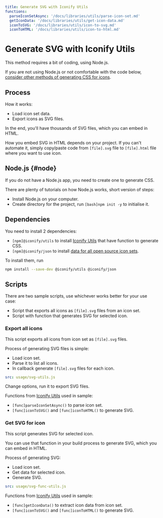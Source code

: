 ```yaml
title: Generate SVG with Iconify Utils
functions:
  parseIconSetAsync: '/docs/libraries/utils/parse-icon-set.md'
  getIconData: '/docs/libraries/utils/get-icon-data.md'
  iconToSVG: '/docs/libraries/utils/icon-to-svg.md'
  iconToHTML: '/docs/libraries/utils/icon-to-html.md'
```

# Generate SVG with Iconify Utils

This method requires a bit of coding, using Node.js.

If you are not using Node.js or not comfortable with the code below, [consider other methods of generating CSS for icons](../index.md#tools).

## Process

How it works:

- Load icon set data.
- Export icons as SVG files.

In the end, you'll have thousands of SVG files, which you can embed in HTML.

How you embed SVG in HTML depends on your project. If you can't automate it, simply copy/paste code from `[file].svg` file to `[file].html` file where you want to use icon.

## Node.js {#node}

If you do not have a Node.js app, you need to create one to generate CSS.

There are plenty of tutorials on how Node.js works, short version of steps:

- Install Node.js on your computer.
- Create directory for the project, run `[bash]npm init -y` to initialise it.

## Dependencies

You need to install 2 dependencies:

- `[npm]@iconify/utils` to install [Iconify Utils](/docs/libraries/utils/index.md) that have function to generate CSS.
- `[npm]@iconify/json` to install [data for all open source icon sets](/docs/icons/icon-data.md).

To install them, run

```bash
npm install --save-dev @iconify/utils @iconify/json
```

## Scripts

There are two sample scripts, use whichever works better for your use case:

- Script that exports all icons as `[file].svg` files from an icon set.
- Script with function that generates SVG for selected icon.

### Export all icons

This script exports all icons from icon set as `[file].svg` files.

Process of generating SVG files is simple:

- Load icon set.
- Parse it to list all icons.
- In callback generate `[file].svg` files for each icon.

```yaml
src: usage/svg-utils.js
```

Change options, run it to export SVG files.

Functions from [Iconify Utils](/docs/libraries/utils/index.md) used in sample:

- `[func]parseIconSetAsync()` to parse icon set.
- `[func]iconToSVG()` and `[func]iconToHTML()` to generate SVG.

### Get SVG for icon

This script generates SVG for selected icon.

You can use that function in your build process to generate SVG, which you can embed in HTML.

Process of generating SVG:

- Load icon set.
- Get data for selected icon.
- Generate SVG.

```yaml
src: usage/svg-func-utils.js
```

Functions from [Iconify Utils](/docs/libraries/utils/index.md) used in sample:

- `[func]getIconData()` to extract icon data from icon set.
- `[func]iconToSVG()` and `[func]iconToHTML()` to generate SVG.
